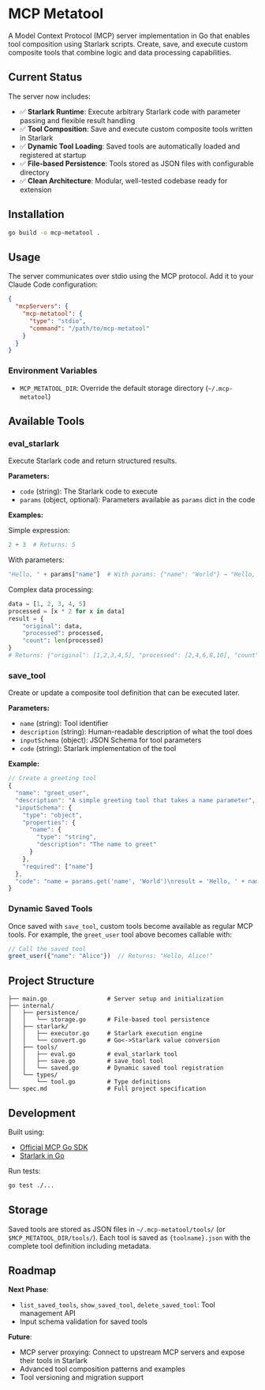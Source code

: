 # MCP Metatool

A Model Context Protocol (MCP) server implementation in Go that enables tool composition using Starlark scripts. Create, save, and execute custom composite tools that combine logic and data processing capabilities.

## Current Status

The server now includes:
- ✅ **Starlark Runtime**: Execute arbitrary Starlark code with parameter passing and flexible result handling
- ✅ **Tool Composition**: Save and execute custom composite tools written in Starlark
- ✅ **Dynamic Tool Loading**: Saved tools are automatically loaded and registered at startup
- ✅ **File-based Persistence**: Tools stored as JSON files with configurable directory
- ✅ **Clean Architecture**: Modular, well-tested codebase ready for extension

## Installation

```bash
go build -o mcp-metatool .
```

## Usage

The server communicates over stdio using the MCP protocol. Add it to your Claude Code configuration:

```json
{
  "mcpServers": {
    "mcp-metatool": {
      "type": "stdio",
      "command": "/path/to/mcp-metatool"
    }
  }
}
```

### Environment Variables

- `MCP_METATOOL_DIR`: Override the default storage directory (`~/.mcp-metatool`)

## Available Tools

### eval_starlark

Execute Starlark code and return structured results.

**Parameters:**
- `code` (string): The Starlark code to execute
- `params` (object, optional): Parameters available as `params` dict in the code

**Examples:**

Simple expression:
```python
2 + 3  # Returns: 5
```

With parameters:
```python
"Hello, " + params["name"]  # With params: {"name": "World"} → "Hello, World"
```

Complex data processing:
```python
data = [1, 2, 3, 4, 5]
processed = [x * 2 for x in data]
result = {
    "original": data,
    "processed": processed,
    "count": len(processed)
}
# Returns: {"original": [1,2,3,4,5], "processed": [2,4,6,8,10], "count": 5}
```

### save_tool

Create or update a composite tool definition that can be executed later.

**Parameters:**
- `name` (string): Tool identifier
- `description` (string): Human-readable description of what the tool does
- `inputSchema` (object): JSON Schema for tool parameters
- `code` (string): Starlark implementation of the tool

**Example:**
```javascript
// Create a greeting tool
{
  "name": "greet_user",
  "description": "A simple greeting tool that takes a name parameter",
  "inputSchema": {
    "type": "object",
    "properties": {
      "name": {
        "type": "string",
        "description": "The name to greet"
      }
    },
    "required": ["name"]
  },
  "code": "name = params.get('name', 'World')\nresult = 'Hello, ' + name + '!'"
}
```

### Dynamic Saved Tools

Once saved with `save_tool`, custom tools become available as regular MCP tools. For example, the `greet_user` tool above becomes callable with:

```javascript
// Call the saved tool
greet_user({"name": "Alice"})  // Returns: "Hello, Alice!"
```

## Project Structure

```
├── main.go                 # Server setup and initialization
├── internal/
│   ├── persistence/
│   │   └── storage.go      # File-based tool persistence
│   ├── starlark/
│   │   ├── executor.go     # Starlark execution engine
│   │   └── convert.go      # Go<->Starlark value conversion
│   ├── tools/
│   │   ├── eval.go         # eval_starlark tool
│   │   ├── save.go         # save_tool tool
│   │   └── saved.go        # Dynamic saved tool registration
│   └── types/
│       └── tool.go         # Type definitions
└── spec.md                 # Full project specification
```

## Development

Built using:
- [Official MCP Go SDK](https://github.com/modelcontextprotocol/go-sdk)
- [Starlark in Go](https://pkg.go.dev/go.starlark.net/starlark)

Run tests:
```bash
go test ./...
```

## Storage

Saved tools are stored as JSON files in `~/.mcp-metatool/tools/` (or `$MCP_METATOOL_DIR/tools/`). Each tool is saved as `{toolname}.json` with the complete tool definition including metadata.

## Roadmap

**Next Phase**:
- `list_saved_tools`, `show_saved_tool`, `delete_saved_tool`: Tool management API
- Input schema validation for saved tools

**Future**:
- MCP server proxying: Connect to upstream MCP servers and expose their tools in Starlark
- Advanced tool composition patterns and examples
- Tool versioning and migration support